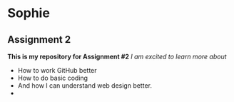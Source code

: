 # Sophie 
## Assignment 2
**This is my repository for Assignment #2**
*I am excited to learn more about*
- How to work GitHub better
- How to do basic coding
- And how I can understand web design better.
- 
